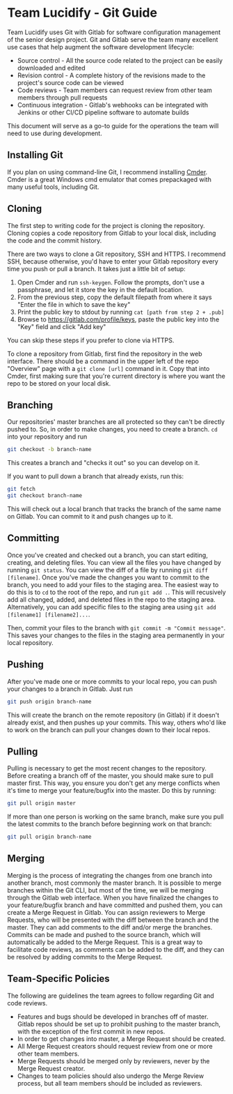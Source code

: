 # Team Lucidify - Git Guide

Team Lucidify uses Git with Gitlab for software configuration management of the senior design project. Git and Gitlab serve the team many excellent use cases that help augment the software development lifecycle:

- Source control - All the source code related to the project can be easily downloaded and edited
- Revision control - A complete history of the revisions made to the project's source code can be viewed
- Code reviews - Team members can request review from other team members through pull requests
- Continuous integration - Gitlab's webhooks can be integrated with Jenkins or other CI/CD pipeline software to automate builds

This document will serve as a go-to guide for the operations the team will need to use during development.

## Installing Git

If you plan on using command-line Git, I recommend installing [Cmder](http://cmder.net/). Cmder is a great Windows cmd emulator that comes prepackaged with many useful tools, including Git.

## Cloning

The first step to writing code for the project is cloning the repository. Cloning copies a code repository from Gitlab to your local disk, including the code and the commit history.

There are two ways to clone a Git repository, SSH and HTTPS. I recommend SSH, because otherwise, you'd have to enter your Gitlab repository every time you push or pull a branch. It takes just a little bit of setup:

1. Open Cmder and run `ssh-keygen`. Follow the prompts, don't use a passphrase, and let it store the key in the default location.
2. From the previous step, copy the default filepath from where it says "Enter the file in which to save the key"
3. Print the public key to stdout by running `cat [path from step 2 + .pub]`
4. Browse to <https://gitlab.com/profile/keys>, paste the public key into the "Key" field and click "Add key"

You can skip these steps if you prefer to clone via HTTPS.

To clone a repository from Gitlab, first find the repository in the web interface. There should be a command in the upper left of the repo "Overview" page with a `git clone [url]` command in it. Copy that into Cmder, first making sure that you're current directory is where you want the repo to be stored on your local disk.

## Branching

Our repositories' master branches are all protected so they can't be directly pushed to. So, in order to make changes, you need to create a branch. `cd` into your repository and run

``` Bash
git checkout -b branch-name
```

This creates a branch and "checks it out" so you can develop on it.

If you want to pull down a branch that already exists, run this:

``` Bash
git fetch
git checkout branch-name
```

This will check out a local branch that tracks the branch of the same name on Gitlab. You can commit to it and push changes up to it.

## Committing

Once you've created and checked out a branch, you can start editing, creating, and deleting files. You can view all the files you have changed by running `git status`. You can view the diff of a file by running `git diff [filename]`. Once you've made the changes you want to commit to the branch, you need to add your files to the staging area. The easiest way to do this is to `cd` to the root of the repo, and run `git add .`. This will recusively add all changed, added, and deleted files in the repo to the staging area. Alternatively, you can add specific files to the staging area using `git add [filename1] [filename2]...`.

Then, commit your files to the branch with `git commit -m "Commit message"`. This saves your changes to the files in the staging area permanently in your local repository.

## Pushing

After you've made one or more commits to your local repo, you can push your changes to a branch in Gitlab. Just run

``` Bash
git push origin branch-name
```

This will create the branch on the remote repository (in Gitlab) if it doesn't already exist, and then pushes up your commits. This way, others who'd like to work on the branch can pull your changes down to their local repos.

## Pulling

Pulling is necessary to get the most recent changes to the repository. Before creating a branch off of the master, you should make sure to pull master first. This way, you ensure you don't get any merge conflicts when it's time to merge your feature/bugfix into the master. Do this by running:

``` Bash
git pull origin master
```

If more than one person is working on the same branch, make sure you pull the latest commits to the branch before beginning work on that branch:

``` Bash
git pull origin branch-name
```

## Merging

Merging is the process of integrating the changes from one branch into another branch, most commonly the master branch. It is possible to merge branches within the Git CLI, but most of the time, we will be merging through the Gitlab web interface. When you have finalized the changes to your feature/bugfix branch and have committed and pushed them, you can create a Merge Request in Gitlab. You can assign reviewers to Merge Requests, who will be presented with the diff between the branch and the master. They can add comments to the diff and/or merge the branches. Commits can be made and pushed to the source branch, which will automatically be added to the Merge Request. This is a great way to facilitate code reviews, as comments can be added to the diff, and they can be resolved by adding commits to the Merge Request.

## Team-Specific Policies

The following are guidelines the team agrees to follow regarding Git and code reviews.

- Features and bugs should be developed in branches off of master. Gitlab repos should be set up to prohibit pushing to the master branch, with the exception of the first commit in new repos.
- In order to get changes into master, a Merge Request should be created.
- All Merge Request creators should request review from one or more other team members.
- Merge Requests should be merged only by reviewers, never by the Merge Request creator.
- Changes to team policies should also undergo the Merge Review process, but all team members should be included as reviewers.
